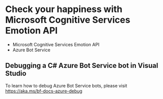 # Check your happiness with Microsoft Cognitive Services Emotion API

* Microsoft Cognitive Services Emotion API 
* Azure Bot Service

## Debugging a C# Azure Bot Service bot in Visual Studio 

To learn how to debug Azure Bot Service bots, please visit https://aka.ms/bf-docs-azure-debug